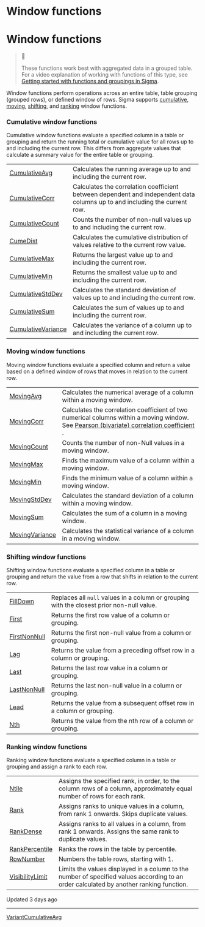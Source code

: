 # Window functions

# Window functions

> 📘
>
> These functions work best with aggregated data in a grouped table. For a video explanation of working with functions of this type, see [Getting started with functions and groupings in Sigma](https://www.sigmacomputing.com/resources/training-videos/table-grouping-and-functions).

Window functions perform operations across an entire table, table grouping (grouped rows), or defined window of rows. Sigma supports [cumulative](#cumulative-window-functions), [moving](#moving-window-functions), [shifting](#shifting-window-functions), and [ranking](#ranking-window-functions) window functions.

### Cumulative window functions

Cumulative window functions evaluate a specified column in a table or grouping and return the running total or cumulative value for all rows up to and including the current row. This differs from aggregate values that calculate a summary value for the entire table or grouping.

|  |  |
| --- | --- |
| [CumulativeAvg](/docs/cumulativeavg) | Calculates the running average up to and including the current row. |
| [CumulativeCorr](/docs/cumulativecorr) | Calculates the correlation coefficient between dependent and independent data columns up to and including the current row. |
| [CumulativeCount](/docs/cumulativecount) | Counts the number of non-null values up to and including the current row. |
| [CumeDist](/docs/cumedist) | Calculates the cumulative distribution of values relative to the current row value. |
| [CumulativeMax](/docs/cumulativemax) | Returns the largest value up to and including the current row. |
| [CumulativeMin](/docs/cumulativemin) | Returns the smallest value up to and including the current row. |
| [CumulativeStdDev](/docs/cumulativestddev) | Calculates the standard deviation of values up to and including the current row. |
| [CumulativeSum](/docs/cumulativesum) | Calculates the sum of values up to and including the current row. |
| [CumulativeVariance](/docs/cumulativevariance) | Calculates the variance of a column up to and including the current row. |

### Moving window functions

Moving window functions evaluate a specified column and return a value based on a defined window of rows that moves in relation to the current row.

|  |  |
| --- | --- |
| [MovingAvg](/docs/movingavg) | Calculates the numerical average of a column within a moving window. |
| [MovingCorr](/docs/movingcorr) | Calculates the correlation coefficient of two numerical columns within a moving window. See [Pearson (bivariate) correlation coefficient](https://en.wikipedia.org/wiki/Pearson_correlation_coefficient) . |
| [MovingCount](/docs/movingcount) | Counts the number of non-Null values in a moving window. |
| [MovingMax](/docs/movingmax) | Finds the maximum value of a column within a moving window. |
| [MovingMin](/docs/movingmin) | Finds the minimum value of a column within a moving window. |
| [MovingStdDev](/docs/movingstddev) | Calculates the standard deviation of a column within a moving window. |
| [MovingSum](/docs/movingsum) | Calculates the sum of a column in a moving window. |
| [MovingVariance](/docs/movingvariance) | Calculates the statistical variance of a column in a moving window. |

### Shifting window functions

Shifting window functions evaluate a specified column in a table or grouping and return the value from a row that shifts in relation to the current row.

|  |  |
| --- | --- |
| [FillDown](/docs/filldown) | Replaces all `null` values in a column or grouping with the closest prior non-null value. |
| [First](/docs/first) | Returns the first row value of a column or grouping. |
| [FirstNonNull](/docs/firstnonnull) | Returns the first non-null value from a column or grouping. |
| [Lag](/docs/lag) | Returns the value from a preceding offset row in a column or grouping. |
| [Last](/docs/last) | Returns the last row value in a column or grouping. |
| [LastNonNull](/docs/lastnonnull) | Returns the last non-null value in a column or grouping. |
| [Lead](/docs/lead) | Returns the value from a subsequent offset row in a column or grouping. |
| [Nth](/docs/nth) | Returns the value from the nth row of a column or grouping. |

### Ranking window functions

Ranking window functions evaluate a specified column in a table or grouping and assign a rank to each row.

|  |  |
| --- | --- |
| [Ntile](/docs/ntile) | Assigns the specified rank, in order, to the column rows of a column, approximately equal number of rows for each rank. |
| [Rank](/docs/rank) | Assigns ranks to unique values in a column, from rank 1 onwards. Skips duplicate values. |
| [RankDense](/docs/rankdense) | Assigns ranks to all values in a column, from rank 1 onwards. Assigns the same rank to duplicate values. |
| [RankPercentile](/docs/rankpercentile) | Ranks the rows in the table by percentile. |
| [RowNumber](/docs/rownumber) | Numbers the table rows, starting with 1. |
| [VisibilityLimit](/docs/visibilitylimit) | Limits the values displayed in a column to the number of specified values according to an order calculated by another ranking function. |

Updated 3 days ago

---

[Variant](/docs/variant)[CumulativeAvg](/docs/cumulativeavg)